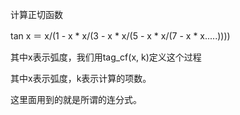 计算正切函数

tan x ＝ x/(1 - x \* x/(3 - x \* x/(5 - x \* x/(7 - x \* x.....))))

其中x表示弧度，我们用tag_cf(x, k)定义这个过程

其中x表示弧度，k表示计算的项数。

这里面用到的就是所谓的连分式。
